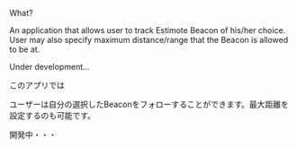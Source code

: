 What?

An application that allows user to track Estimote Beacon of his/her choice. User may also specify maximum distance/range
that the Beacon is allowed to be at.

Under development...

このアプリでは

ユーザーは自分の選択したBeaconをフォローすることができます。最大距離を設定するのも可能です。

開発中・・・
